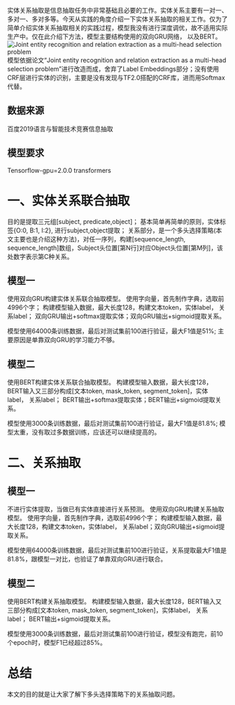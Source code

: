 实体关系抽取是信息抽取任务中非常基础且必要的工作。实体关系主要有一对一、多对一、多对多等。今天从实践的角度介绍一下实体关系抽取的相关工作。仅为了简单介绍实体关系抽取相关的实践过程，模型我没有进行深度调优，故不适用实际生产中。仅在此介绍下方法，模型主要结构使用的双向GRU网络， 以及BERT。![Joint entity recognition and relation extraction as a multi-head selection problem](https://upload-images.jianshu.io/upload_images/12779090-f6b57e875738d096.png?imageMogr2/auto-orient/strip%7CimageView2/2/w/1240)  
模型依据论文“Joint entity recognition and relation extraction as a multi-head selection problem”进行改造而成，舍弃了Label Embeddings部分；没有使用CRF层进行实体的识别，主要是没有发现与TF2.0搭配的CRF库，进而用Softmax代替。 

## 数据来源
百度2019语言与智能技术竞赛信息抽取  

## 模型要求
Tensorflow-gpu=2.0.0
transformers  

# 一、实体关系联合抽取
目的是提取三元组[subject, predicate,object]；
基本简单再简单的原则，实体标签{O:0, B:1, I:2}, 进行subject,object提取；
关系部分，是一个多头选择策略(本文主要也是介绍这种方法)，对任一序列，构建[sequence_length, sequence_length]数组，Subject头位置[第N行]对应Object头位置[第M列]，该处数字表示第C种关系。  

## 模型一
使用双向GRU构建实体关系联合抽取模型。
使用字向量，首先制作字典，选取前4996个字；
构建模型输入数据，最大长度128，构建文本token，实体label， 关系label；
双向GRU输出+softmax提取实体；双向GRU输出+sigmoid提取关系。

模型使用64000条训练数据，最后对测试集前100进行验证，最大F1值是51%;
主要原因是单靠双向GRU的学习能力不够。  

## 模型二
使用BERT构建实体关系联合抽取模型。
构建模型输入数据，最大长度128，BERT输入又三部分构成[文本token, mask_token, segment_token]，实体label， 关系label；
BERT输出+softmax提取实体；BERT输出+sigmoid提取关系。

模型使用3000条训练数据，最后对测试集前100进行验证，最大F1值是81.8%;
模型太重，没有取过多数据训练，应该还可以继续提高的。  

# 二、关系抽取
## 模型一
不进行实体提取，当做已有实体直接进行关系预测。
使用双向GRU构建关系抽取模型。
使用字向量，首先制作字典，选取前4996个字；
构建模型输入数据，最大长度128，构建文本token，实体label， 关系label；双向GRU输出+sigmoid提取关系。

模型使用64000条训练数据，最后对测试集前100进行验证，关系提取最大F1值是81.8%，跟模型一对比，也验证了单靠双向GRU进行联合。  

## 模型二
使用BERT构建关系抽取模型。
构建模型输入数据，最大长度128，BERT输入又三部分构成[文本token, mask_token, segment_token]，实体label， 关系label；
BERT输出+sigmoid提取关系。

模型使用3000条训练数据，最后对测试集前100进行验证，模型没有跑完，前10个epoch时，模型F1已经超过85%。  

# 总结
本文的目的就是让大家了解下多头选择策略下的关系抽取问题。
  

